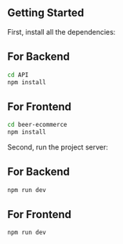 ## Getting Started

First, install all the dependencies:

## For Backend
```bash
cd API
npm install
```

## For Frontend
```bash
cd beer-ecommerce
npm install
```

Second, run the project server:

## For Backend
```bash
npm run dev
```

## For Frontend
```bash
npm run dev
```

